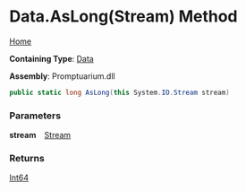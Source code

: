 # Data\.AsLong\(Stream\) Method

[Home](../../../README.md)

**Containing Type**: [Data](../README.md)

**Assembly**: Promptuarium\.dll

```csharp
public static long AsLong(this System.IO.Stream stream)
```

### Parameters

**stream** &ensp; [Stream](https://docs.microsoft.com/en-us/dotnet/api/system.io.stream)

### Returns

[Int64](https://docs.microsoft.com/en-us/dotnet/api/system.int64)

